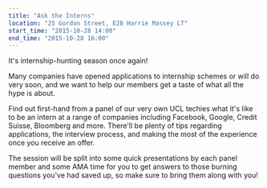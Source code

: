 ```yaml
---
title: "Ask the Interns"
location: "25 Gordon Street, E28 Harrie Massey LT"
start_time: "2015-10-28 14:00"
end_time: "2015-10-28 16:00"
---
```


It's internship-hunting season once again!

Many companies have opened applications to internship schemes or will do very soon, and we want to help our members get a taste of what all the hype is about.

Find out first-hand from a panel of our very own UCL techies what it's like to be an intern at a range of companies including Facebook, Google, Credit Suisse, Bloomberg and more. There'll be plenty of tips regarding applications, the interview process, and making the most of the experience once you receive an offer.

The session will be split into some quick presentations by each panel member and some AMA time for you to get answers to those burning questions you've had saved up, so make sure to bring them along with you!

